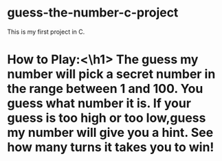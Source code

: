 # guess-the-number-c-project
This is my first project in C.
<h1>How to Play:<\h1>
The guess my number will pick a secret number in the range between 1 and 100.
You guess what number it is.
If your guess is too high or too low,guess my number will give you a hint.
See how many turns it takes you to win!
